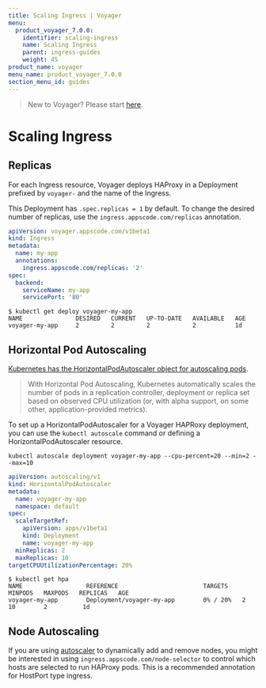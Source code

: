 ```yaml
---
title: Scaling Ingress | Voyager
menu:
  product_voyager_7.0.0:
    identifier: scaling-ingress
    name: Scaling Ingress
    parent: ingress-guides
    weight: 45
product_name: voyager
menu_name: product_voyager_7.0.0
section_menu_id: guides
---
```

> New to Voyager? Please start [here](/products/voyager/7.0.0/concepts/overview).

# Scaling Ingress

## Replicas

For each Ingress resource, Voyager deploys HAProxy in a Deployment prefixed by
`voyager-` and the name of the Ingress.

This Deployment has `.spec.replicas = 1` by default. To change the desired
number of replicas, use the `ingress.appscode.com/replicas` annotation.

```yaml
apiVersion: voyager.appscode.com/v1beta1
kind: Ingress
metadata:
  name: my-app
  annotations:
    ingress.appscode.com/replicas: '2'
spec:
  backend:
    serviceName: my-app
    servicePort: '80'
```

```console
$ kubectl get deploy voyager-my-app
NAME               DESIRED   CURRENT   UP-TO-DATE   AVAILABLE   AGE
voyager-my-app     2         2         2            2           1d
```

## Horizontal Pod Autoscaling

[Kubernetes has the HorizontalPodAutoscaler object for autoscaling pods](https://kubernetes.io/docs/guides/run-application/horizontal-pod-autoscale/).

> With Horizontal Pod Autoscaling, Kubernetes automatically scales the number
> of pods in a replication controller, deployment or replica set based on
> observed CPU utilization (or, with alpha support, on some other, application-provided metrics).

To set up a HorizontalPodAutoscaler for a Voyager HAPRoxy deployment, you can
use the `kubectl autoscale` command or defining a HorizontalPodAutoscaler
resource.

```console
kubectl autoscale deployment voyager-my-app --cpu-percent=20 --min=2 --max=10
```

```yaml
apiVersion: autoscaling/v1
kind: HorizontalPodAutoscaler
metadata:
  name: voyager-my-app
  namespace: default
spec:
  scaleTargetRef:
    apiVersion: apps/v1beta1
    kind: Deployment
    name: voyager-my-app
  minReplicas: 2
  maxReplicas: 10
targetCPUUtilizationPercentage: 20%
```

```
$ kubectl get hpa
NAME                  REFERENCE                        TARGETS    MINPODS   MAXPODS   REPLICAS   AGE
voyager-my-app        Deployment/voyager-my-app        0% / 20%   2         10        2          1d
```

## Node Autoscaling
If you are using [autoscaler](https://github.com/kubernetes/autoscaler/tree/master/cluster-autoscaler) to dynamically add and remove nodes, you might be interested in using `ingress.appscode.com/node-selector` to control which hosts are selected to run HAProxy pods. This is a recommended annotation for HostPort type ingress.
